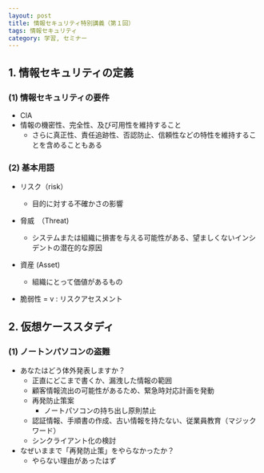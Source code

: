 ```yaml
---
layout: post
title: 情報セキュリティ特別講義（第１回）
tags: 情報セキュリティ
category: 学習, セミナー
---
```

## 1. 情報セキュリティの定義
### (1) 情報セキュリティの要件
* CIA
* 情報の機密性、完全性、及び可用性を維持すること
    * さらに真正性、責任追跡性、否認防止、信頼性などの特性を維持することを含めることもある

### (2) 基本用語
* リスク（risk）
    * 目的に対する不確かさの影響
* 脅威　（Threat)
    * システムまたは組織に損害を与える可能性がある、望ましくないインシデントの潜在的な原因
* 資産 (Asset)
    * 組織にとって価値があるもの

* 脆弱性 = v : リスクアセスメント

## 2. 仮想ケーススタディ
### (1) ノートンパソコンの盗難
* あなたはどう体外発表しますか？
    * 正直にどこまで書くか、漏洩した情報の範囲
    * 顧客情報流出の可能性があるため、緊急時対応計画を発動
    * 再発防止策案
        * ノートパソコンの持ち出し原則禁止
	* 認証情報、手順書の作成、古い情報を持たない、従業員教育（マジックワード）
    * シンクライアント化の検討
* なぜいままで「再発防止策」をやらなかったか？
    * やらない理由があったはず
